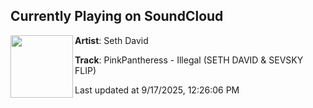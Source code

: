 ## Currently Playing on SoundCloud

[<img align="left" width="100" src="https://i1.sndcdn.com/artworks-5Zo1gL0yO4HVFQEN-XX4ibw-t500x500.png">](https://soundcloud.com/sethdavidmusic/pink-panthress-illegal-seth)

**Artist**: Seth David 

**Track**: PinkPantheress - Illegal (SETH DAVID & SEVSKY FLIP)

Last updated at 9/17/2025, 12:26:06 PM
